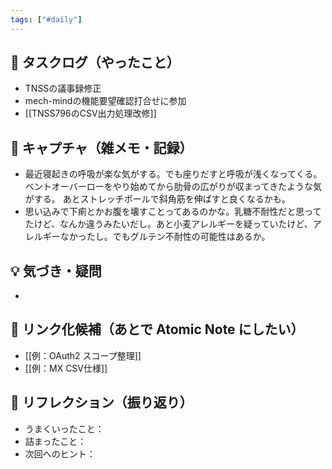 ```yaml
---
tags: ["#daily"]
---
```


## 🔄 タスクログ（やったこと）
- TNSSの議事録修正
- mech-mindの機能要望確認打合せに参加
- [[TNSS796のCSV出力処理改修]]


## 📝 キャプチャ（雑メモ・記録）
- 最近寝起きの呼吸が楽な気がする。でも座りだすと呼吸が浅くなってくる。
  ベントオーバーローをやり始めてから肋骨の広がりが収まってきたような気がする。
  あとストレッチポールで斜角筋を伸ばすと良くなるかも。
- 思い込みで下痢とかお腹を壊すことってあるのかな。乳糖不耐性だと思ってたけど、なんか違うみたいだし。あと小麦アレルギーを疑っていたけど、アレルギーなかったし。でもグルテン不耐性の可能性はあるか。


## 💡 気づき・疑問
- 

## 🔗 リンク化候補（あとで Atomic Note にしたい）
- [[例：OAuth2 スコープ整理]]
- [[例：MX CSV仕様]]

## 🧠 リフレクション（振り返り）
- うまくいったこと：
- 詰まったこと：
- 次回へのヒント：
